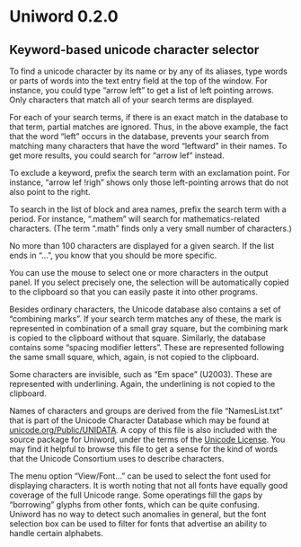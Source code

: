 # Uniword 0.2.0
  
## Keyword-based unicode character selector

To find a unicode character by its name or by any of its aliases,
type words or parts of words into the text entry field at the top of
the window. For instance, you could type “arrow left” to get a list of
left pointing arrows. Only characters that match all of your search
terms are displayed.

For each of your search terms, if there is an exact match in the
database to that term, partial matches are ignored. Thus, in the above
example, the fact that the word “left” occurs in the database,
prevents your search from matching many characters that have the word
“leftward” in their names. To get more results, you could search for
“arrow lef” instead.

To exclude a keyword, prefix the search term with an exclamation
point. For instance, “arrow lef !righ” shows only those left-pointing
arrows that do not also point to the right.


To search in the list of block and area names, prefix the search
term with a period. For instance, “.mathem” will search for
mathematics-related characters. (The term “.math” finds only a very
small number of characters.)

No more than 100 characters are displayed for a given search. If
the list ends in “...”, you know that you should be more specific.

You can use the mouse to select one or more characters in the
output panel. If you select precisely one, the selection will be
automatically copied to the clipboard so that you can easily paste it
into other programs.

Besides ordinary characters, the Unicode database also contains a
set of “combining marks”. If your search term matches any of these,
the mark is represented in combination of a small gray square, but the
combining mark is copied to the clipboard without that
square. Similarly, the database contains some “spacing modifier
letters”. These are represented following the same small square,
which, again, is not copied to the clipboard.

Some characters are invisible, such as “Em space” (U2003). These are
represented with underlining. Again, the underlining is not copied to
the clipboard.

Names of characters and groups are derived from the file
“NamesList.txt” that is part of the Unicode Character Database which
may be found at
[unicode.org/Public/UNIDATA](https://unicode.org/Public/UNIDATA).
A copy of this file is also included with the source package for
Uniword, under the terms of the 
[Unicode License](https://www.unicode.org/license.txt). 
You may find it helpful
to browse this file to get a sense for the kind of words that the
Unicode Consortium uses to describe characters.

The menu option “View/Font...” can be used to select the font used
for displaying characters. It is worth noting that not all fonts have
equally good coverage of the full Unicode range. Some operatings fill
the gaps by “borrowing” glyphs from other fonts, which can be quite
confusing. Uniword has no way to detect such anomalies in general, but
the font selection box can be used to filter for fonts that advertise
an ability to handle certain alphabets.

